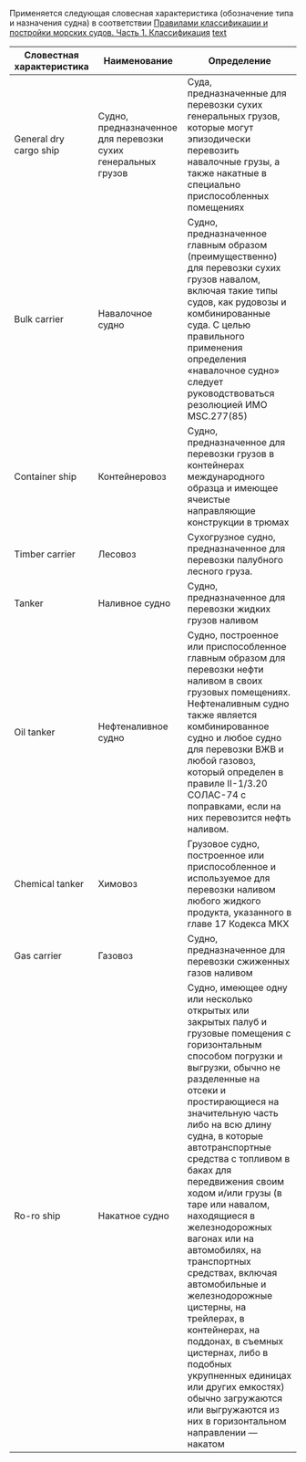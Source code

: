 Применяется следующая словесная характеристика (обозначение типа и назначения судна) в соответствии [Правилами классификации и постройки морских судов. Часть 1. Классификация](../reference/part1_classification.pdf#page=126)
[text](/design/reference/11111.md)

| Словестная характеристика | Наименование | Определение |
|---------------------------|--------------|-------------|
| General dry cargo ship | Судно, предназначенное для перевозки сухих генеральных грузов |Суда, предназначенные для перевозки сухих генеральных грузов, которые могут эпизодически перевозить навалочные грузы, а также накатные в специально приспособленных помещениях
| Bulk carrier | Навалочное судно | Cудно, предназначенное главным образом (преимущественно) для перевозки сухих грузов навалом, включая такие типы судов, как рудовозы и комбинированные суда. С целью правильного применения определения «навалочное судно» следует руководствоваться резолюцией ИМО MSC.277(85)
| Container ship | Контейнеровоз | Cудно, предназначенное для перевозки грузов в контейнерах международного образца и имеющее ячеистые направляющие конструкции в трюмах
| Timber carrier | Лесовоз | Сухогрузное судно, предназначенное для перевозки палубного лесного груза.
| Tanker | Наливное судно | Cудно, предназначенное для перевозки жидких грузов наливом
| Oil tanker | Нефтеналивное судно | Судно, построенное или приспособленное главным образом для перевозки нефти наливом в своих грузовых помещениях. Нефтеналивным судно также является комбинированное судно и любое судно для перевозки ВЖВ и любой газовоз, который определен в правиле II-1/3.20 СОЛАС-74 c поправками, если на них перевозится нефть наливом.
| Chemical tanker | Химовоз | Грузовое судно, построенное или приспособленное и используемое для перевозки наливом любого жидкого продукта, указанного в главе 17 Кодекса МКХ
| Gas carrier | Газовоз | Судно, предназначенное для перевозки сжиженных газов наливом
| Ro-ro ship | Накатное судно | Судно, имеющее одну или несколько открытых или закрытых палуб и грузовые помещения с горизонтальным способом погрузки и выгрузки, обычно не разделенные на отсеки и простирающиеся на значительную часть либо на всю длину судна, в которые автотранспортные средства с топливом в баках для передвижения своим ходом и/или грузы (в таре или навалом, находящиеся в железнодорожных вагонах или на автомобилях, на транспортных средствах, включая автомобильные и железнодорожные цистерны, на трейлерах, в контейнерах, на поддонах, в съемных цистернах, либо в подобных укрупненных единицах или других емкостях) обычно загружаются или выгружаются из них в горизонтальном направлении — накатом
  
